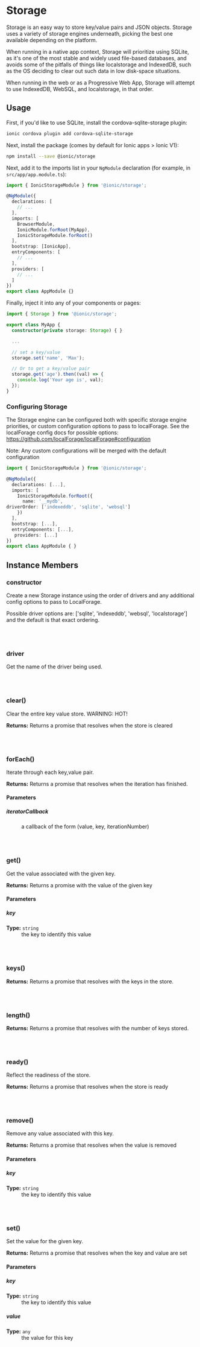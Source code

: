 
  # Storage

  <p class="intro">Storage is an easy way to store key/value pairs and JSON objects.
Storage uses a variety of storage engines underneath, picking the best one available
depending on the platform.</p>

  When running in a native app context, Storage will prioritize using SQLite, as it's one of
the most stable and widely used file-based databases, and avoids some of the
pitfalls of things like localstorage and IndexedDB, such as the OS deciding to clear out such
data in low disk-space situations.

When running in the web or as a Progressive Web App, Storage will attempt to use
IndexedDB, WebSQL, and localstorage, in that order.


  ## Usage

  
First, if you'd like to use SQLite, install the cordova-sqlite-storage plugin:
```bash
ionic cordova plugin add cordova-sqlite-storage
```

Next, install the package (comes by default for Ionic apps > Ionic V1):
```bash
npm install --save @ionic/storage
```

Next, add it to the imports list in your `NgModule` declaration (for example, in `src/app/app.module.ts`):

```typescript
import { IonicStorageModule } from '@ionic/storage';

@NgModule({
  declarations: [
    // ...
  ],
  imports: [
    BrowserModule,
    IonicModule.forRoot(MyApp),
    IonicStorageModule.forRoot()
  ],
  bootstrap: [IonicApp],
  entryComponents: [
    // ...
  ],
  providers: [
    // ...
  ]
})
export class AppModule {}
```

Finally, inject it into any of your components or pages:
```typescript
import { Storage } from '@ionic/storage';

export class MyApp {
  constructor(private storage: Storage) { }

  ...

  // set a key/value
  storage.set('name', 'Max');

  // Or to get a key/value pair
  storage.get('age').then((val) => {
    console.log('Your age is', val);
  });
}
```


### Configuring Storage

The Storage engine can be configured both with specific storage engine priorities, or custom configuration
options to pass to localForage. See the localForage config docs for possible options: https://github.com/localForage/localForage#configuration

Note: Any custom configurations will be merged with the default configuration

```typescript
import { IonicStorageModule } from '@ionic/storage';

@NgModule({
  declarations: [...],
  imports: [
    IonicStorageModule.forRoot({
      name: '__mydb',
driverOrder: ['indexeddb', 'sqlite', 'websql']
    })
  ],
  bootstrap: [...],
  entryComponents: [...],
   providers: [...]
})
export class AppModule { }
```


  ## Instance Members

  
  ### constructor

  Create a new Storage instance using the order of drivers and any additional config
options to pass to LocalForage.

  Possible driver options are: ['sqlite', 'indexeddb', 'websql', 'localstorage'] and the
default is that exact ordering.

  <br><br>






  ### driver

  Get the name of the driver being used.

  
  <br><br>





  ### clear()
  Clear the entire key value store. WARNING: HOT!
  
  __Returns:__ Returns a promise that resolves when the store is cleared


  

  <br><br>



  ### forEach()
  Iterate through each key,value pair.
  
  __Returns:__ Returns a promise that resolves when the iteration has finished.


  

  <h4>Parameters</h4>
  <dl><dt><h5>iteratorCallback</h5></dt><dd>a callback of the form (value, key, iterationNumber)</dd></dl><br><br>



  ### get()
  Get the value associated with the given key.
  
  __Returns:__ Returns a promise with the value of the given key


  

  <h4>Parameters</h4>
  <dl><dt><h5>key</h5><strong>Type:</strong> <code>string</code></dt><dd>the key to identify this value</dd></dl><br><br>



  ### keys()
  
  
  __Returns:__ Returns a promise that resolves with the keys in the store.


  

  <br><br>



  ### length()
  
  
  __Returns:__ Returns a promise that resolves with the number of keys stored.


  

  <br><br>



  ### ready()
  Reflect the readiness of the store.
  
  __Returns:__ Returns a promise that resolves when the store is ready


  

  <br><br>



  ### remove()
  Remove any value associated with this key.
  
  __Returns:__ Returns a promise that resolves when the value is removed


  

  <h4>Parameters</h4>
  <dl><dt><h5>key</h5><strong>Type:</strong> <code>string</code></dt><dd>the key to identify this value</dd></dl><br><br>



  ### set()
  Set the value for the given key.
  
  __Returns:__ Returns a promise that resolves when the key and value are set


  

  <h4>Parameters</h4>
  <dl><dt><h5>key</h5><strong>Type:</strong> <code>string</code></dt><dd>the key to identify this value</dd><dt><h5>value</h5><strong>Type:</strong> <code>any</code></dt><dd>the value for this key</dd></dl><br><br>
  
